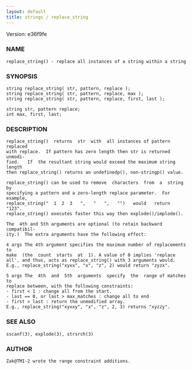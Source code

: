 ```yaml
---
layout: default
title: strings / replace_string
---
```


Version: e36f9fe




### NAME
    replace_string() - replace all instances of a string within a string


### SYNOPSIS
    string replace_string( str, pattern, replace );
    string replace_string( str, pattern, replace, max );
    string replace_string( str, pattern, replace, first, last );

    string str, pattern replace;
    int max, first, last;

### DESCRIPTION
    replace_string()  returns  str  with  all instances of pattern replaced
    with replace.  If pattern has zero length then str is returned  unmodi‐
    fied.   If  the resultant string would exceed the maximum string length
    then replace_string() returns an undefinedp(), non-stringp() value.

    replace_string() can be used to remove  characters  from  a  string  by
    specifying a pattern and a zero-length replace parameter.  For example,
    replace_string("  1  2  3   ",   "   ",   "")   would   return   "123".
    replace_string() executes faster this way then explode()/implode().

    The  4th and 5th arguments are optional (to retain backward compatibil‐
    ity.)  The extra arguments have the following effect:

    4 args The 4th argument specifies the maximum number of replacements to
    make  (the  count  starts  at  1). A value of 0 implies 'replace
    all', and thus, acts as replace_string() with 3 arguments would.
    E.g., replace_string("xyxx", "x", "z", 2) would return "zyzx".

    5 args The  4th  and  5th  arguments  specify  the  range of matches to
    replace between, with the following constraints:
    - first < 1 : change all from the start.
    - last == 0, or last > max_matches : change all to end
    - first > last : return the unmodified array.
    E.g., replace_string("xyxxy", "x", "z", 2, 3) returns "xyzzy".

### SEE ALSO
    sscanf(3), explode(3), strsrch(3)

### AUTHOR
    Zak@TMI-2 wrote the range constraint additions.



